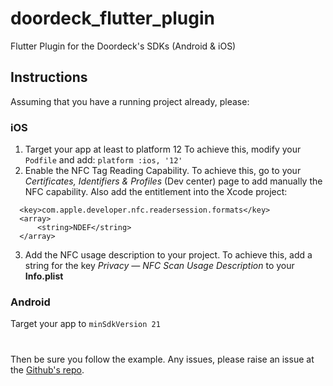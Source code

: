 
# doordeck_flutter_plugin  
  
Flutter Plugin for the Doordeck's SDKs  (Android & iOS)
  
## Instructions
 Assuming that you have a running project already, please:

### iOS
1. Target your app at least to platform 12
  To achieve this, modify your `Podfile`  and add:
  `platform :ios, '12'`
2. Enable the NFC Tag Reading Capability.
  To achieve this, go to your *Certificates, Identifiers & Profiles* (Dev center) page to add manually the NFC capability.
  Also add the entitlement into the Xcode project:
  ```
    <key>com.apple.developer.nfc.readersession.formats</key>
    <array>
        <string>NDEF</string>
    </array>
   ```
3. Add the NFC usage description to your project. To achieve this, add a string for the key *Privacy — NFC Scan Usage Description* to your **Info.plist**
  

### Android
Target your app to `minSdkVersion 21`

#
Then be sure you follow the example.
Any issues, please raise an issue at the [Github's repo](https://github.com/doordeck/doordeck-sdk-flutter).
